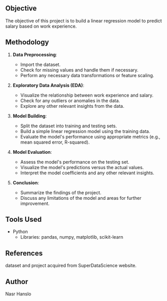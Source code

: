## Objective
The objective of this project is to build a linear regression model to predict salary based on work experience.

## Methodology
1. **Data Preprocessing**:
   - Import the dataset.
   - Check for missing values and handle them if necessary.
   - Perform any necessary data transformations or feature scaling.

2. **Exploratory Data Analysis (EDA)**:
   - Visualize the relationship between work experience and salary.
   - Check for any outliers or anomalies in the data.
   - Explore any other relevant insights from the data.

3. **Model Building**:
   - Split the dataset into training and testing sets.
   - Build a simple linear regression model using the training data.
   - Evaluate the model's performance using appropriate metrics (e.g., mean squared error, R-squared).

4. **Model Evaluation**:
   - Assess the model's performance on the testing set.
   - Visualize the model's predictions versus the actual values.
   - Interpret the model coefficients and any other relevant insights.

5. **Conclusion**:
   - Summarize the findings of the project.
   - Discuss any limitations of the model and areas for further improvement.

## Tools Used
- Python
  - Libraries: pandas, numpy, matplotlib, scikit-learn

## References
dataset and project acquired from SuperDataScience website.

## Author
Nasr Hanslo

